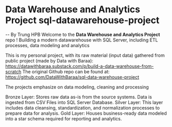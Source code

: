 # Data Warehouse and Analytics Project sql-datawarehouse-project
-- By Trung HPB
Welcome to the **Data Warehouse and Analytics Project** repo !
Building a modern datawarehouse with SQL Server, including ETL processes, data modeling and analytics

This is my personal project, with its raw material (input data) gathered from public project (made by Data with Baraa): https://datawithbaraa.substack.com/p/build-a-data-warehouse-from-scratch
The original Github repo can be found at: https://github.com/DataWithBaraa/sql-data-warehouse-project


The projects emphasize on data modeling, cleaning and processing

Bronze Layer: Stores raw data as-is from the source systems. Data is ingested from CSV Files into SQL Server Database.
Silver Layer: This layer includes data cleansing, standardization, and normalization processes to prepare data for analysis.
Gold Layer: Houses business-ready data modeled into a star schema required for reporting and analytics.